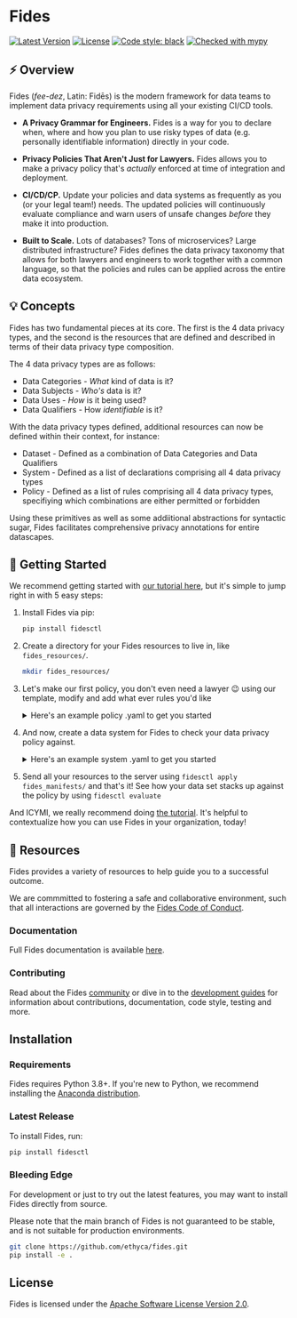 # Fides

[![Latest Version][pypi-image]][pypi-url]
[![License][license-image]][license-url]
[![Code style: black][black-image]][black-url]
[![Checked with mypy][mypy-image]][mypy-url]

## :zap: Overview

Fides (*fee-dez*, Latin: Fidēs) is the modern framework for data teams to implement data privacy requirements using all your existing CI/CD tools.

- **A Privacy Grammar for Engineers.** Fides is a way for you to declare when, where and how you plan to use risky types of data (e.g. personally identifiable information) directly in your code.

- **Privacy Policies That Aren't Just for Lawyers.** Fides allows you to make a privacy policy that's *actually* enforced at time of integration and deployment.

- **CI/CD/CP.** Update your policies and data systems as frequently as you (or your legal team!) needs. The updated policies will continuously evaluate compliance and warn users of unsafe changes _before_ they make it into production.

- **Built to Scale.** Lots of databases? Tons of microservices? Large distributed infrastructure? Fides defines the data privacy taxonomy that allows for both lawyers and engineers to work together with a common language, so that the policies and rules can be applied across the entire data ecosystem.

## :bulb: Concepts

Fides has two fundamental pieces at its core. The first is the 4 data privacy types, and the second is the resources that are defined and described in terms of their data privacy type composition.

The 4 data privacy types are as follows:

- Data Categories - _What_ kind of data is it?
- Data Subjects - _Who's_ data is it?
- Data Uses - _How_ is it being used?
- Data Qualifiers - How _identifiable_ is it?

With the data privacy types defined, additional resources can now be defined within their context, for instance:

- Dataset - Defined as a combination of Data Categories and Data Qualifiers
- System - Defined as a list of declarations comprising all 4 data privacy types
- Policy - Defined as a list of rules comprising all 4 data privacy types, specifiying which combinations are either permitted or forbidden

Using these primitives as well as some addiitional abstractions for syntactic sugar, Fides facilitates comprehensive privacy annotations for entire datascapes.

## :rocket: Getting Started

We recommend getting started with [our tutorial here](https://github.com/ethyca/fides/blob/main/docs/fides/docs/tutorial.md), but it's simple to jump right in with 5 easy steps:

1. Install Fides via pip:

    ```bash
    pip install fidesctl
    ```

1. Create a directory for your Fides resources to live in, like `fides_resources/`.

    ```bash
    mkdir fides_resources/
    ```

1. Let's make our first policy, you don't even need a lawyer :wink: using our template, modify and add what ever rules you'd like

    <details>
    <summary>Here's an example policy .yaml to get you started</summary>

      ```yaml
    policy:
      - organizationId: 1
        fidesKey: "primary_privacy_policy"
        name: "Primary Privacy Policy"
        description: "The main privacy policy for the organization."
        rules:
          - organizationId: 1
            fidesKey: "reject_targeted_marketing"
            name: "Reject Targeted Marketing"
            description: "Disallow marketing that is targeted towards users."
            dataCategories:
              inclusion: "ANY"
              values:
                - profiling_data
                - account_data
                - derived_data
                - cloud_service_provider_data
            dataUses:
              inclusion: ANY
              values:
                - market_advertise_or_promote
                - offer_upgrades_or_upsell
            dataSubjects:
              inclusion: ANY
              values:
                - trainee
                - commuter
            dataQualifier: pseudonymized_data
            action: REJECT
          - organizationId: 1
            fidesKey: "reject_some_marketing"
            name: "Reject Some Marketing"
            description: "Disallow some marketing that is targeted towards users."
            dataCategories:
              inclusion: ANY
              values:
                - user_location
                - personal_health_data_and_medical_records
                - connectivity_data
                - credentials
            dataUses:
              inclusion: ALL
              values:
                - improvement_of_business_support_for_contracted_service
                - personalize
                - share_when_required_to_provide_the_service
            dataSubjects:
              inclusion: NONE
              values:
                - trainee
                - commuter
                - patient
            dataQualifier: pseudonymized_data
            action: REJECT
      ```

    </details>

1. And now, create a data system for Fides to check your data privacy policy against.

    <details>
        <summary>Here's an example system .yaml to get you started</summary>

      ```yaml
    system:
      - organizationId: 1
        fidesKey: "demo_system"
        name: "Demo System"
        description: "A system used for demos."
        systemType: "Service"
        privacyDeclarations:
          - name: "Analyze Anonymous Content"
            dataCategories:
              - "account_data"
            dataUse: "provide"
            dataQualifier: "anonymized_data"
            dataSubjects:
              - "anonymous_user"
            datasetReferences:
              - "sample_db_dataset.Email"
        systemDependencies:
          - user_service
      ```

    </details>

1. Send all your resources to the server using `fidesctl apply fides_manifests/` and that's it! See how your data set stacks up against the policy by using `fidesctl evaluate`

And ICYMI, we really recommend doing [the tutorial](https://github.com/ethyca/fides/blob/main/docs/fides/docs/tutorial.md). It's helpful to contextualize how you can use Fides in your organization, today!

## :book: Resources

Fides provides a variety of resources to help guide you to a successful outcome.

We are commmitted to fostering a safe and collaborative environment, such that all interactions are governed by the [Fides Code of Conduct](https://github.com/ethyca/fides/tree/main/docs/fides/docs/community/code_of_conduct.md).

### Documentation

Full Fides documentation is available [here](https://github.com/ethyca/fides/tree/main/docs/fides/docs).

### Contributing

Read about the Fides [community](https://github.com/ethyca/fides/tree/main/docs/fides/docs/community) or dive in to the [development guides](https://github.com/ethyca/fides/blob/main/docs/fides/docs/development/overview.md) for information about contributions, documentation, code style, testing and more.

## Installation

### Requirements

Fides requires Python 3.8+. If you're new to Python, we recommend installing the [Anaconda distribution](https://www.anaconda.com/products/individual).

### Latest Release

To install Fides, run:

```bash
pip install fidesctl
```

### Bleeding Edge

For development or just to try out the latest features, you may want to install Fides directly from source.

Please note that the main branch of Fides is not guaranteed to be stable, and is not suitable for production environments.

```bash
git clone https://github.com/ethyca/fides.git
pip install -e .
```

## License

Fides is licensed under the [Apache Software License Version 2.0](https://www.apache.org/licenses/LICENSE-2.0).

[pypi-image]: https://img.shields.io/pypi/v/fidesctl.svg
[pypi-url]: https://pypi.python.org/pypi/fidesctl/
[license-image]: https://img.shields.io/:license-Apache%202-blue.svg
[license-url]: https://www.apache.org/licenses/LICENSE-2.0.txt
[black-image]: https://img.shields.io/badge/code%20style-black-000000.svg
[black-url]: https://github.com/psf/black/
[mypy-image]: http://www.mypy-lang.org/static/mypy_badge.svg
[mypy-url]: http://mypy-lang.org/
